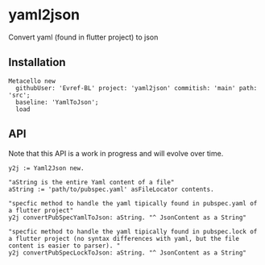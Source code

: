 # yaml2json
Convert yaml (found in flutter project) to json
## Installation

```st
Metacello new
  githubUser: 'Evref-BL' project: 'yaml2json' commitish: 'main' path: 'src';
  baseline: 'YamlToJson';
  load
```

## API 

   Note that this API is a work in progress and will evolve over time. 

```st
y2j := Yaml2Json new. 

"aString is the entire Yaml content of a file"
aString := 'path/to/pubspec.yaml' asFileLocator contents. 

"specfic method to handle the yaml tipically found in pubspec.yaml of a flutter project"
y2j convertPubSpecYamlToJson: aString. "^ JsonContent as a String"

"specfic method to handle the yaml tipically found in pubspec.lock of a flutter project (no syntax differences with yaml, but the file content is easier to parser). "
y2j convertPubSpecLockToJson: aString. "^ JsonContent as a String"
```

